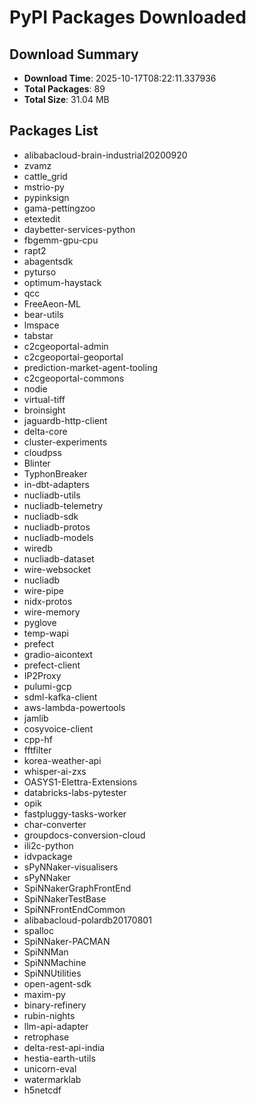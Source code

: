 # PyPI Packages Downloaded

## Download Summary
- **Download Time**: 2025-10-17T08:22:11.337936
- **Total Packages**: 89
- **Total Size**: 31.04 MB

## Packages List
- alibabacloud-brain-industrial20200920
- zvamz
- cattle_grid
- mstrio-py
- pypinksign
- gama-pettingzoo
- etextedit
- daybetter-services-python
- fbgemm-gpu-cpu
- rapt2
- abagentsdk
- pyturso
- optimum-haystack
- qcc
- FreeAeon-ML
- bear-utils
- lmspace
- tabstar
- c2cgeoportal-admin
- c2cgeoportal-geoportal
- prediction-market-agent-tooling
- c2cgeoportal-commons
- nodie
- virtual-tiff
- broinsight
- jaguardb-http-client
- delta-core
- cluster-experiments
- cloudpss
- Blinter
- TyphonBreaker
- in-dbt-adapters
- nucliadb-utils
- nucliadb-telemetry
- nucliadb-sdk
- nucliadb-protos
- nucliadb-models
- wiredb
- nucliadb-dataset
- wire-websocket
- nucliadb
- wire-pipe
- nidx-protos
- wire-memory
- pyglove
- temp-wapi
- prefect
- gradio-aicontext
- prefect-client
- IP2Proxy
- pulumi-gcp
- sdml-kafka-client
- aws-lambda-powertools
- jamlib
- cosyvoice-client
- cpp-hf
- fftfilter
- korea-weather-api
- whisper-ai-zxs
- OASYS1-Elettra-Extensions
- databricks-labs-pytester
- opik
- fastpluggy-tasks-worker
- char-converter
- groupdocs-conversion-cloud
- ili2c-python
- idvpackage
- sPyNNaker-visualisers
- sPyNNaker
- SpiNNakerGraphFrontEnd
- SpiNNakerTestBase
- SpiNNFrontEndCommon
- alibabacloud-polardb20170801
- spalloc
- SpiNNaker-PACMAN
- SpiNNMan
- SpiNNMachine
- SpiNNUtilities
- open-agent-sdk
- maxim-py
- binary-refinery
- rubin-nights
- llm-api-adapter
- retrophase
- delta-rest-api-india
- hestia-earth-utils
- unicorn-eval
- watermarklab
- h5netcdf
